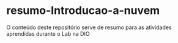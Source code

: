 # resumo-Introducao-a-nuvem
O conteúdo deste repositório serve de resumo para as atividades aprendidas durante o Lab na DIO
